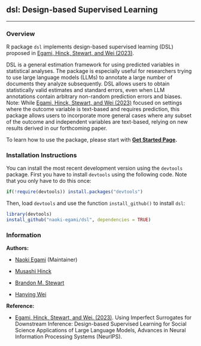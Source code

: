 ## dsl: Design-based Supervised Learning

------------------------------------------------------------------------

### Overview

R package `dsl` implements design-based supervised learning (DSL)
proposed in [Egami, Hinck, Stewart, and Wei
(2023)](https://naokiegami.com/paper/dsl.pdf).

DSL is a general estimation framework for using predicted variables in
statistical analyses. The package is especially useful for researchers
trying to use large language models (LLMs) to annotate a large number of
documents they analyze subsequently. DSL allows users to obtain
statistically valid estimates and standard errors, even when LLM
annotations contain arbitrary non-random prediction errors and biases.
Note: While [Egami, Hinck, Stewart, and Wei
(2023)](https://naokiegami.com/paper/dsl.pdf) focused on settings where
the outcome variable is text-based and requires prediction, this package
allows users to incorporate more general cases where any subset of the
outcome and independent variables are text-based, relying on new results
derived in our forthcoming paper.

To learn how to use the package, please start with **[Get Started
Page](http://naokiegami.com/dsl/articles/intro.html).**

### Installation Instructions

You can install the most recent development version using the `devtools`
package. First you have to install `devtools` using the following code.
Note that you only have to do this once:

``` r
if(!require(devtools)) install.packages("devtools")
```

Then, load `devtools` and use the function `install_github()` to install
`dsl`:

``` r
library(devtools)
install_github("naoki-egami/dsl", dependencies = TRUE)
```

### Information

**Authors:**

-   [Naoki Egami](https://naokiegami.com) (Maintainer)

-   [Musashi Hinck](https://muhark.github.io/about)

-   [Brandon M. Stewart](https://bstewart.scholar.princeton.edu/)

-   [Hanying Wei](https://polisci.columbia.edu/content/hanying-wei)

**Reference:**

-   [Egami, Hinck, Stewart, and Wei.
    (2023)](https://naokiegami.com/paper/dsl.pdf). Using Imperfect
    Surrogates for Downstream Inference: Design-based Supervised
    Learning for Social Science Applications of Large Language Models,
    Advances in Neural Information Processing Systems (NeurIPS).
